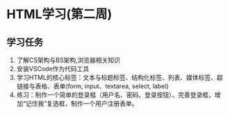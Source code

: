 # HTML学习(第二周)

## 学习任务

1. 了解CS架构与BS架构,浏览器相关知识
2. 安装VSCode作为代码工具
3. 学习HTML的核心标签：文本与标题标签、结构化标签、列表、媒体标签、超链接与表格、表单(form, input、textarea, select, label)
4. 练习：制作一个简单的登录框（用户名、密码、登录按钮）、完善登录框，增加“记住我”复选框，制作一个用户注册表单。
